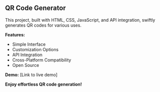 **<h2>QR Code Generator**</h2>

This project, built with HTML, CSS, JavaScript, and API integration, swiftly generates QR codes for various uses.

**Features:**
- Simple Interface
- Customization Options
- API Integration
- Cross-Platform Compatibility
- Open Source


**Demo:**
[Link to live demo]

**Enjoy effortless QR code generation!**
